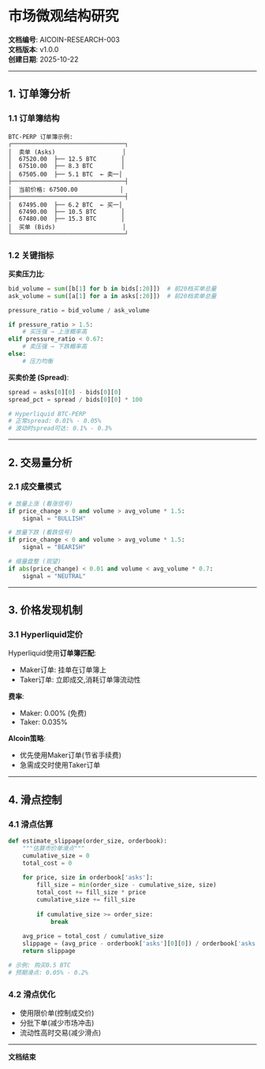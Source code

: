 # 市场微观结构研究

**文档编号**: AICOIN-RESEARCH-003  
**文档版本**: v1.0.0  
**创建日期**: 2025-10-22

---

## 1. 订单簿分析

### 1.1 订单簿结构

```
BTC-PERP 订单簿示例:
┌────────────────────────────────┐
│  卖单 (Asks)                   │
│  67520.00  ├── 12.5 BTC       │
│  67510.00  ├── 8.3 BTC        │
│  67505.00  ├── 5.1 BTC  ← 卖一│
├────────────────────────────────┤
│  当前价格: 67500.00            │
├────────────────────────────────┤
│  67495.00  ├── 6.2 BTC  ← 买一│
│  67490.00  ├── 10.5 BTC       │
│  67480.00  ├── 15.3 BTC       │
│  买单 (Bids)                   │
└────────────────────────────────┘
```

### 1.2 关键指标

**买卖压力比**:
```python
bid_volume = sum([b[1] for b in bids[:20]])  # 前20档买单总量
ask_volume = sum([a[1] for a in asks[:20]])  # 前20档卖单总量

pressure_ratio = bid_volume / ask_volume

if pressure_ratio > 1.5:
    # 买压强 → 上涨概率高
elif pressure_ratio < 0.67:
    # 卖压强 → 下跌概率高
else:
    # 压力均衡
```

**买卖价差 (Spread)**:
```python
spread = asks[0][0] - bids[0][0]
spread_pct = spread / bids[0][0] * 100

# Hyperliquid BTC-PERP
# 正常spread: 0.01% - 0.05%
# 波动时spread可达: 0.1% - 0.3%
```

---

## 2. 交易量分析

### 2.1 成交量模式

```python
# 放量上涨 (看涨信号)
if price_change > 0 and volume > avg_volume * 1.5:
    signal = "BULLISH"

# 放量下跌 (看跌信号)
if price_change < 0 and volume > avg_volume * 1.5:
    signal = "BEARISH"

# 缩量盘整 (观望)
if abs(price_change) < 0.01 and volume < avg_volume * 0.7:
    signal = "NEUTRAL"
```

---

## 3. 价格发现机制

### 3.1 Hyperliquid定价

Hyperliquid使用**订单簿匹配**:
- Maker订单: 挂单在订单簿上
- Taker订单: 立即成交,消耗订单簿流动性

**费率**:
- Maker: 0.00% (免费)
- Taker: 0.035%

**AIcoin策略**:
- 优先使用Maker订单(节省手续费)
- 急需成交时使用Taker订单

---

## 4. 滑点控制

### 4.1 滑点估算

```python
def estimate_slippage(order_size, orderbook):
    """估算市价单滑点"""
    cumulative_size = 0
    total_cost = 0
    
    for price, size in orderbook['asks']:
        fill_size = min(order_size - cumulative_size, size)
        total_cost += fill_size * price
        cumulative_size += fill_size
        
        if cumulative_size >= order_size:
            break
    
    avg_price = total_cost / cumulative_size
    slippage = (avg_price - orderbook['asks'][0][0]) / orderbook['asks'][0][0]
    return slippage

# 示例: 购买0.5 BTC
# 预期滑点: 0.05% - 0.2%
```

### 4.2 滑点优化

- 使用限价单(控制成交价)
- 分批下单(减少市场冲击)
- 流动性高时交易(减少滑点)

---

**文档结束**

